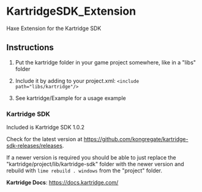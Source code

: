 # KartridgeSDK_Extension
Haxe Extension for the Kartridge SDK

## Instructions
1. Put the kartridge folder in your game project somewhere, like in a "libs" folder

2. Include it by adding to your project.xml: `<include path="libs/kartridge"/>`

3. See kartridge/Example for a usage example

### Kartridge SDK
Included is Kartridge SDK 1.0.2

Check for the latest version at https://github.com/kongregate/kartridge-sdk-releases/releases. 

If a newer version is required you should be able to just replace the "kartridge/project/lib/kartridge-sdk" folder with the newer version and rebuild with `lime rebuild . windows` from the "project" folder.

**Kartridge Docs**: https://docs.kartridge.com/
